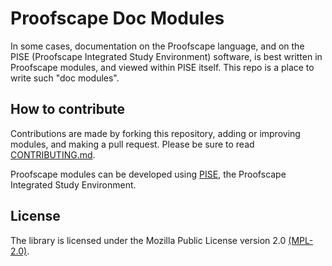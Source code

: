 # Proofscape Doc Modules

In some cases, documentation on the Proofscape language, and on the PISE
(Proofscape Integrated Study Environment) software, is best written in
Proofscape modules, and viewed within PISE itself. This repo is a place to
write such "doc modules".


## How to contribute

Contributions are made by forking this repository, adding or improving
modules, and making a pull request. Please be sure to read
[CONTRIBUTING.md](CONTRIBUTING.md).

Proofscape modules can be developed using
[PISE](https://proofscape.org/download/pise.html),
the Proofscape Integrated Study Environment.


## License

The library is licensed under the Mozilla Public License version 2.0
[(MPL-2.0)](https://www.mozilla.org/en-US/MPL/2.0/).
